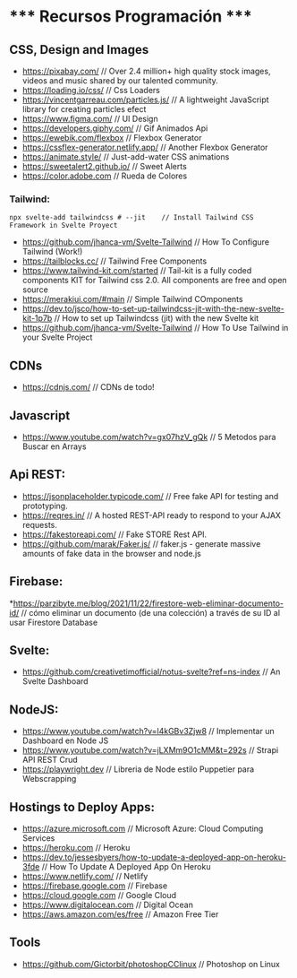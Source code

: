 <h1> *** Recursos Programación *** </h1>

## CSS, Design and Images

  * https://pixabay.com/    // Over 2.4 million+ high quality stock images, videos and music shared by our talented community. 
  * https://loading.io/css/   // Css Loaders 
  * https://vincentgarreau.com/particles.js/   // A lightweight JavaScript library for creating particles efect
  * https://www.figma.com/    // UI Design 
  * https://developers.giphy.com/   // Gif Animados Api 
  * https://ewebik.com/flexbox    // Flexbox Generator 
  * https://cssflex-generator.netlify.app/    // Another Flexbox Generator 
  * https://animate.style/    // Just-add-water CSS animations 
 * https://sweetalert2.github.io/   // Sweet Alerts
 * https://color.adobe.com // Rueda de Colores
 
 ### Tailwind:
  ```
  npx svelte-add tailwindcss # --jit    // Install Tailwind CSS Framework in Svelte Proyect
  ```   
  * https://github.com/jhanca-vm/Svelte-Tailwind  // How To Configure Tailwind (Work!) 
  * https://tailblocks.cc/    // Tailwind Free Components 
  * https://www.tailwind-kit.com/started    // Tail-kit is a fully coded components KIT for Tailwind css 2.0. All components are free and open source 
  * https://merakiui.com/#main    // Simple Tailwind COmponents  
  * https://dev.to/jsco/how-to-set-up-tailwindcss-jit-with-the-new-svelte-kit-1p7b    // How to set up Tailwindcss (jit) with the new Svelte kit  
  * https://github.com/jhanca-vm/Svelte-Tailwind    // How To Use Tailwind in your Svelte Project 

 ## CDNs 

 * https://cdnjs.com/  // CDNs de todo!  

## Javascript

 * https://www.youtube.com/watch?v=gx07hzV_gQk  // 5 Metodos para Buscar en Arrays  


 ## Api REST: 

  * https://jsonplaceholder.typicode.com/   // Free fake API for testing and prototyping.  
  * https://reqres.in/    // A hosted REST-API ready to respond to your AJAX requests. 
  * https://fakestoreapi.com/  // Fake STORE Rest API. 
  * https://github.com/marak/Faker.js/    // faker.js - generate massive amounts of fake data in the browser and node.js 

  ## Firebase: 

  *https://parzibyte.me/blog/2021/11/22/firestore-web-eliminar-documento-id/   // cómo eliminar un documento (de una colección) a través de su ID al usar Firestore Database  


  ## Svelte: 

  * https://github.com/creativetimofficial/notus-svelte?ref=ns-index    // An Svelte Dashboard  


  ## NodeJS: 

  * https://www.youtube.com/watch?v=l4kGBv3Zjw8   // Implementar un Dashboard en Node JS  
  * https://www.youtube.com/watch?v=jLXMm9O1cMM&t=292s  // Strapi API REST Crud
  * https://playwright.dev    // Libreria de Node estilo Puppetier para Webscrapping

  ## Hostings to Deploy Apps: 

  * https://azure.microsoft.com  // Microsoft Azure: Cloud Computing Services 
  * https://heroku.com // Heroku
  * https://dev.to/jessesbyers/how-to-update-a-deployed-app-on-heroku-3fde  // How To Update A Deployed App On Heroku 
  * https://www.netlify.com/ // Netlify 
  * https://firebase.google.com  // Firebase 
  * https://cloud.google.com  // Google Cloud 
  * https://www.digitalocean.com  // Digital Ocean 
  * https://aws.amazon.com/es/free  // Amazon Free Tier 


  ## Tools 

  * https://github.com/Gictorbit/photoshopCClinux   // Photoshop on Linux

  

  
